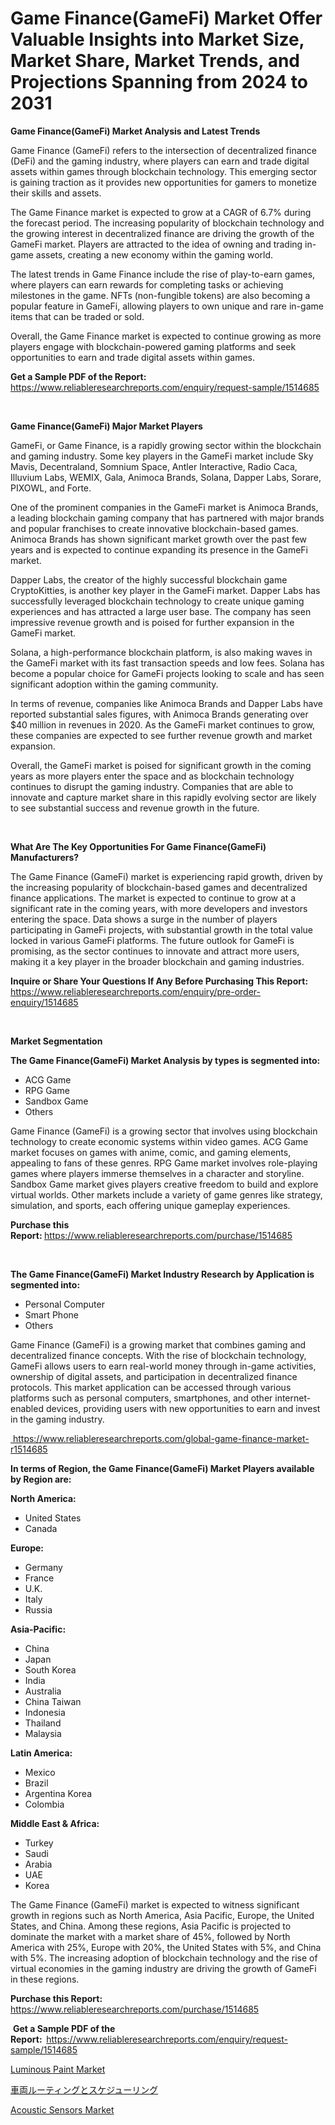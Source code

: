 <p><h1>Game Finance(GameFi) Market Offer Valuable Insights into Market Size, Market Share, Market Trends, and Projections Spanning from 2024 to 2031</h1></p><p><strong>Game Finance(GameFi) Market Analysis and Latest Trends</strong></p>
<p><p>Game Finance (GameFi) refers to the intersection of decentralized finance (DeFi) and the gaming industry, where players can earn and trade digital assets within games through blockchain technology. This emerging sector is gaining traction as it provides new opportunities for gamers to monetize their skills and assets.</p><p>The Game Finance market is expected to grow at a CAGR of 6.7% during the forecast period. The increasing popularity of blockchain technology and the growing interest in decentralized finance are driving the growth of the GameFi market. Players are attracted to the idea of owning and trading in-game assets, creating a new economy within the gaming world.</p><p>The latest trends in Game Finance include the rise of play-to-earn games, where players can earn rewards for completing tasks or achieving milestones in the game. NFTs (non-fungible tokens) are also becoming a popular feature in GameFi, allowing players to own unique and rare in-game items that can be traded or sold.</p><p>Overall, the Game Finance market is expected to continue growing as more players engage with blockchain-powered gaming platforms and seek opportunities to earn and trade digital assets within games.</p></p>
<p><strong>Get a Sample PDF of the Report:&nbsp;</strong> <a href="https://www.reliableresearchreports.com/enquiry/request-sample/1514685">https://www.reliableresearchreports.com/enquiry/request-sample/1514685</a></p>
<p>&nbsp;</p>
<p><strong>Game Finance(GameFi) Major Market Players</strong></p>
<p><p>GameFi, or Game Finance, is a rapidly growing sector within the blockchain and gaming industry. Some key players in the GameFi market include Sky Mavis, Decentraland, Somnium Space, Antler Interactive, Radio Caca, Illuvium Labs, WEMIX, Gala, Animoca Brands, Solana, Dapper Labs, Sorare, PIXOWL, and Forte.</p><p>One of the prominent companies in the GameFi market is Animoca Brands, a leading blockchain gaming company that has partnered with major brands and popular franchises to create innovative blockchain-based games. Animoca Brands has shown significant market growth over the past few years and is expected to continue expanding its presence in the GameFi market.</p><p>Dapper Labs, the creator of the highly successful blockchain game CryptoKitties, is another key player in the GameFi market. Dapper Labs has successfully leveraged blockchain technology to create unique gaming experiences and has attracted a large user base. The company has seen impressive revenue growth and is poised for further expansion in the GameFi market.</p><p>Solana, a high-performance blockchain platform, is also making waves in the GameFi market with its fast transaction speeds and low fees. Solana has become a popular choice for GameFi projects looking to scale and has seen significant adoption within the gaming community.</p><p>In terms of revenue, companies like Animoca Brands and Dapper Labs have reported substantial sales figures, with Animoca Brands generating over $40 million in revenues in 2020. As the GameFi market continues to grow, these companies are expected to see further revenue growth and market expansion.</p><p>Overall, the GameFi market is poised for significant growth in the coming years as more players enter the space and as blockchain technology continues to disrupt the gaming industry. Companies that are able to innovate and capture market share in this rapidly evolving sector are likely to see substantial success and revenue growth in the future.</p></p>
<p>&nbsp;</p>
<p><strong>What Are The Key Opportunities For Game Finance(GameFi) Manufacturers?</strong></p>
<p><p>The Game Finance (GameFi) market is experiencing rapid growth, driven by the increasing popularity of blockchain-based games and decentralized finance applications. The market is expected to continue to grow at a significant rate in the coming years, with more developers and investors entering the space. Data shows a surge in the number of players participating in GameFi projects, with substantial growth in the total value locked in various GameFi platforms. The future outlook for GameFi is promising, as the sector continues to innovate and attract more users, making it a key player in the broader blockchain and gaming industries.</p></p>
<p><strong>Inquire or Share Your Questions If Any Before Purchasing This Report:</strong> <a href="https://www.reliableresearchreports.com/enquiry/pre-order-enquiry/1514685">https://www.reliableresearchreports.com/enquiry/pre-order-enquiry/1514685</a></p>
<p>&nbsp;</p>
<p><strong>Market Segmentation</strong></p>
<p><strong>The Game Finance(GameFi) Market Analysis by types is segmented into:</strong></p>
<p><ul><li>ACG Game</li><li>RPG Game</li><li>Sandbox Game</li><li>Others</li></ul></p>
<p><p>Game Finance (GameFi) is a growing sector that involves using blockchain technology to create economic systems within video games. ACG Game market focuses on games with anime, comic, and gaming elements, appealing to fans of these genres. RPG Game market involves role-playing games where players immerse themselves in a character and storyline. Sandbox Game market gives players creative freedom to build and explore virtual worlds. Other markets include a variety of game genres like strategy, simulation, and sports, each offering unique gameplay experiences.</p></p>
<p><strong>Purchase this Report:&nbsp;</strong><a href="https://www.reliableresearchreports.com/purchase/1514685">https://www.reliableresearchreports.com/purchase/1514685</a></p>
<p>&nbsp;</p>
<p><strong>The Game Finance(GameFi) Market Industry Research by Application is segmented into:</strong></p>
<p><ul><li>Personal Computer</li><li>Smart Phone</li><li>Others</li></ul></p>
<p><p>Game Finance (GameFi) is a growing market that combines gaming and decentralized finance concepts. With the rise of blockchain technology, GameFi allows users to earn real-world money through in-game activities, ownership of digital assets, and participation in decentralized finance protocols. This market application can be accessed through various platforms such as personal computers, smartphones, and other internet-enabled devices, providing users with new opportunities to earn and invest in the gaming industry.</p></p>
<p><a href="https://www.reliableresearchreports.com/global-game-finance-market-r1514685">&nbsp;https://www.reliableresearchreports.com/global-game-finance-market-r1514685</a></p>
<p><strong>In terms of Region, the Game Finance(GameFi) Market Players available by Region are:</strong></p>
<p>
    <p> <strong> North America: </strong>
        <ul>
            <li>United States</li>
            <li>Canada</li>
        </ul>
        </p> 
    <p> <strong> Europe: </strong>
        <ul>
            <li>Germany</li>
            <li>France</li>
            <li>U.K.</li>
            <li>Italy</li>
            <li>Russia</li>
        </ul>
        </p> 
    <p> <strong> Asia-Pacific: </strong>
        <ul>
            <li>China</li>
            <li>Japan</li>
            <li>South Korea</li>
            <li>India</li>
            <li>Australia</li>
            <li>China Taiwan</li>
            <li>Indonesia</li>
            <li>Thailand</li>
            <li>Malaysia</li>
        </ul>
        </p> 
    <p> <strong> Latin America: </strong>
        <ul>
            <li>Mexico</li>
            <li>Brazil</li>
            <li>Argentina Korea</li>
            <li>Colombia</li>
        </ul>
        </p> 
    <p> <strong> Middle East & Africa: </strong>
        <ul>
            <li>Turkey</li>
            <li>Saudi</li>
            <li>Arabia</li>
            <li>UAE</li>
            <li>Korea</li>
        </ul>
    </p>
    </p>
<p><p>The Game Finance (GameFi) market is expected to witness significant growth in regions such as North America, Asia Pacific, Europe, the United States, and China. Among these regions, Asia Pacific is projected to dominate the market with a market share of 45%, followed by North America with 25%, Europe with 20%, the United States with 5%, and China with 5%. The increasing adoption of blockchain technology and the rise of virtual economies in the gaming industry are driving the growth of GameFi in these regions.</p></p>
<p><strong>Purchase this Report: </strong><a href="https://www.reliableresearchreports.com/purchase/1514685">https://www.reliableresearchreports.com/purchase/1514685</a></p>
<p>&nbsp;<strong>Get a Sample PDF of the Report:&nbsp;&nbsp;</strong><a href="https://www.reliableresearchreports.com/enquiry/request-sample/1514685">https://www.reliableresearchreports.com/enquiry/request-sample/1514685</a></p>
<p><strong></strong></p>
<p><p><a href="https://www.linkedin.com/pulse/luminous-paint-market-research-report-reveals-latest-trends-8bujf?trackingId=%2B3%2BWTwuMqPliwXofvfvj%2FQ%3D%3D">Luminous Paint Market</a></p><p><a href="https://medium.com/@jordymiller39/%E8%BB%8A%E4%B8%A1%E3%81%AE%E3%83%AB%E3%83%BC%E3%83%86%E3%82%A3%E3%83%B3%E3%82%B0%E3%81%A8%E3%82%B9%E3%82%B1%E3%82%B8%E3%83%A5%E3%83%BC%E3%83%AA%E3%83%B3%E3%82%B0%E3%81%AE%E5%B8%82%E5%A0%B4%E8%A6%8F%E6%A8%A1-cagr-%E3%83%88%E3%83%AC%E3%83%B3%E3%83%89-2024-2030-710913009f79">車両ルーティングとスケジューリング</a></p><p><a href="https://www.linkedin.com/pulse/acoustic-sensors-market-size-growing-forecasted-period-from-zcjlf?trackingId=7DyyKOtgHzxIVsEBLjiq5w%3D%3D">Acoustic Sensors Market</a></p></p>